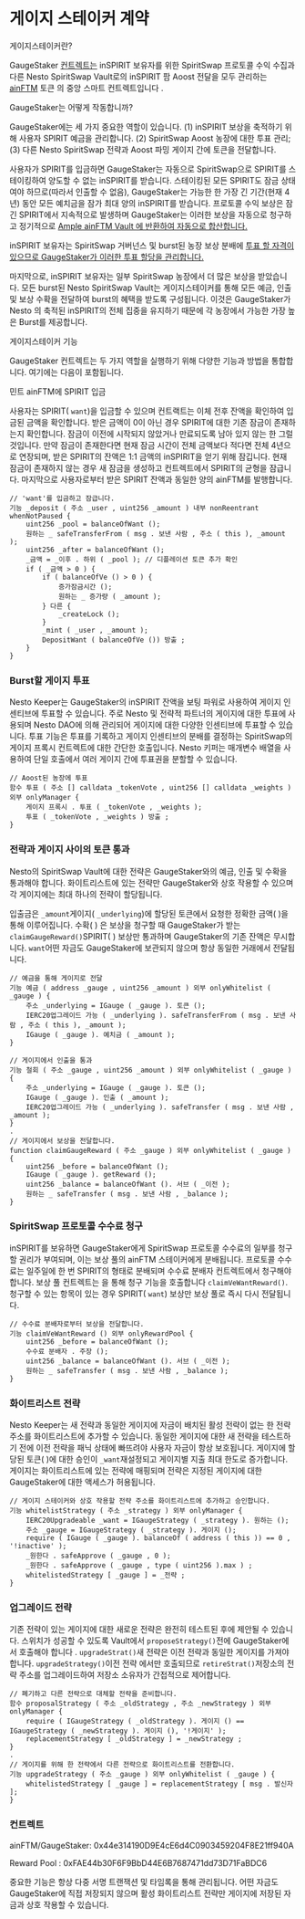 # 게이지 스테이커 계약

게이지스테이커란?

GaugeStaker [컨트렉트는](https://github.com/beefyfinance/beefy-contracts/blob/master/contracts/BIFI/strategies/Gauge/GaugeStaker.sol) inSPIRIT 보유자를 위한 SpiritSwap 프로토콜 수익 수집과 다른 Nesto SpiritSwap Vault로의 inSPIRIT 팜 Aoost 전달을 모두 관리하는 [ainFTM](https://docs.beefy.finance/products/beefy-escrowed-tokens/binspirit) 토큰 의 중앙 스마트 컨트렉트입니다 .

GaugeStaker는 어떻게 작동합니까?

GaugeStaker에는 세 가지 중요한 역할이 있습니다. (1) inSPIRIT 보상을 축적하기 위해 사용자 SPIRIT 예금을 관리합니다. (2) SpiritSwap Aoost 농장에 대한 투표 관리; (3) 다른 Nesto SpiritSwap 전략과 Aoost 파밍 게이지 간에 토큰을 전달합니다.

사용자가 SPIRIT를 입금하면 GaugeStaker는 자동으로 SpiritSwap으로 SPIRIT를 스테이킹하여 양도할 수 없는 inSPIRIT를 받습니다. 스테이킹된 모든 SPIRIT도 잠금 상태여야 하므로(따라서 인출할 수 없음), GaugeStaker는 가능한 한 가장 긴 기간(현재 4년) 동안 모든 예치금을 잠가 최대 양의 inSPIRIT를 받습니다. 프로토콜 수익 보상은 잠긴 SPIRIT에서 지속적으로 발생하며 GaugeStaker는 이러한 보상을 자동으로 청구하고 정기적으로 [Ample ainFTM Vault 에 반환하여 자동으로 합산합니다.](https://app.beefy.finance/#/vault/beefy-binspirit)

inSPIRIT 보유자는 SpiritSwap 거버넌스 및 burst된 농장 보상 분배에 [투표 할 자격이 있으므로 GaugeStaker가 이러한 투표 할당을 관리합니다.](https://docs.beefy.finance/products/beefy-escrowed-tokens/binspirit#can-i-vote-with-binspirit)

마지막으로, inSPIRIT 보유자는 일부 SpiritSwap 농장에서 더 많은 보상을 받았습니다. 모든 burst된 Nesto SpiritSwap Vault는 게이지스테이커를 통해 모든 예금, 인출 및 보상 수확을 전달하여 burst의 혜택을 받도록 구성됩니다. 이것은 GaugeStaker가 Nesto 의 축적된 inSPIRIT의 전체 집중을 유지하기 때문에 각 농장에서 가능한 가장 높은 Burst를 제공합니다.

게이지스테이커 기능

GaugeStaker 컨트렉트는 두 가지 역할을 실행하기 위해 다양한 기능과 방법을 통합합니다. 여기에는 다음이 포함됩니다.

민트 ainFTM에 SPIRIT 입금

사용자는 SPIRIT( `want`)을 입금할 수 있으며 컨트랙트는 이체 전후 잔액을 확인하여 입금된 금액을 확인합니다. 받은 금액이 0이 아닌 경우 SPIRIT에 대한 기존 잠금이 존재하는지 확인합니다. 잠금이 이전에 시작되지 않았거나 만료되도록 남아 있지 않는 한 그럴 것입니다. 만약 잠금이 존재한다면 현재 잠금 시간이 전체 금액보다 적다면 전체 4년으로 연장되며, 받은 SPIRIT의 잔액은 1:1 금액의 inSPIRIT을 얻기 위해 잠깁니다. 현재 잠금이 존재하지 않는 경우 새 잠금을 생성하고 컨트렉트에서 SPIRIT의 균형을 잠급니다. 마지막으로 사용자로부터 받은 SPIRIT 잔액과 동일한 양의 ainFTM를 발행합니다.

```
// 'want'를 입금하고 잠급니다.
기능 _deposit ( 주소 _user , uint256 _amount ) 내부 nonReentrant whenNotPaused {   
    uint256 _pool = balanceOfWant ();     
    원하는 _ safeTransferFrom ( msg . 보낸 사람 , 주소 ( this ), _amount ); 
    uint256 _after = balanceOfWant ();     
    _금액 = _이후 . 하위 ( _pool ); // 디플레이션 토큰 추가 확인 
    if ( _금액 > 0 ) {   
        if ( balanceOfVe () > 0 ) {    
            증가잠금시간 ();
            원하는 _ 증가량 ( _amount );        
        } 다른 {              
            _createLock ();
        }        
        _mint ( _user , _amount );        
        DepositWant ( balanceOfVe ()) 방출 ;     
    }
}

```

### Burst할 게이지 투표

Nesto Keeper는 GaugeStaker의 inSPIRIT 잔액을 보팅 파워로 사용하여 게이지 인센티브에 투표할 수 있습니다. 주로 Nesto 및 전략적 파트너의 게이지에 대한 투표에 사용되며 Nesto DAO에 의해 관리되어 게이지에 대한 다양한 인센티브에 투표할 수 있습니다. 투표 기능은 투표를 기록하고 게이지 인센티브의 분배를 결정하는 SpiritSwap의 게이지 프록시 컨트렉트에 대한 간단한 호출입니다. Nesto 키퍼는 매개변수 배열을 사용하여 단일 호출에서 여러 게이지 간에 투표권을 분할할 수 있습니다.

```
// Aoost된 농장에 투표
함수 투표 ( 주소 [] calldata _tokenVote , uint256 [] calldata _weights ) 외부 onlyManager {         
    게이지 프록시 . 투표 ( _tokenVote , _weights );    
    투표 ( _tokenVote , _weights ) 방출 ; 
}
```

### 전략과 게이지 사이의 토큰 통과

Nesto의 SpiritSwap Vault에 대한 전략은 GaugeStaker와의 예금, 인출 및 수확을 통과해야 합니다. 화이트리스트에 있는 전략만 GaugeStaker와 상호 작용할 수 있으며 각 게이지에는 최대 하나의 전략이 할당됩니다.

입출금은 `_amount`게이지( `_underlying`)에 할당된 토큰에서 요청한 정확한 금액( )을 통해 이루어집니다. 수확( ) 은 보상을 청구할 때 GaugeStaker가 받는 `claimGaugeReward()`SPIRIT( ) 보상만 통과하며 GaugeStaker의 기존 잔액은 무시합니다. `want`어떤 자금도 GaugeStaker에 보관되지 않으며 항상 동일한 거래에서 전달됩니다.

```
// 예금을 통해 게이지로 전달
기능 예금 ( address _gauge , uint256 _amount ) 외부 onlyWhitelist ( _gauge ) {     
    주소 _underlying = IGauge ( _gauge ). 토큰 ();     
    IERC20업그레이드 가능 ( _underlying ). safeTransferFrom ( msg . 보낸 사람 , 주소 ( this ), _amount );     
    IGauge ( _gauge ). 예치금 ( _amount );
}
    
// 게이지에서 인출을 통과
기능 철회 ( 주소 _gauge , uint256 _amount ) 외부 onlyWhitelist ( _gauge ) {     
    주소 _underlying = IGauge ( _gauge ). 토큰 ();     
    IGauge ( _gauge ). 인출 ( _amount );    
    IERC20업그레이드 가능 ( _underlying ). safeTransfer ( msg . 보낸 사람 , _amount );
}
.
// 게이지에서 보상을 전달합니다.
function claimGaugeReward ( 주소 _gauge ) 외부 onlyWhitelist ( _gauge ) {    
    uint256 _before = balanceOfWant (); 
    IGauge ( _gauge ). getReward ();
    uint256 _balance = balanceOfWant (). 서브 ( _이전 ); 
    원하는 _ safeTransfer ( msg . 보낸 사람 , _balance );
}

```

### SpiritSwap 프로토콜 수수료 청구

inSPIRIT를 보유하면 GaugeStaker에게 SpiritSwap 프로토콜 수수료의 일부를 청구할 권리가 부여되며, 이는 보상 풀의 ainFTM 스테이커에게 분배됩니다. 프로토콜 수수료는 일주일에 한 번 SPIRIT의 형태로 분배되며 수수료 분배자 컨트렉트에서 청구해야 합니다. 보상 풀 컨트렉트는 을 통해 청구 기능을 호출합니다 `claimVeWantReward()`. 청구할 수 있는 항목이 있는 경우 SPIRIT( `want`) 보상만 보상 풀로 즉시 다시 전달됩니다.

```
// 수수료 분배자로부터 보상을 전달합니다.
기능 claimVeWantReward () 외부 onlyRewardPool {      
    uint256 _before = balanceOfWant ();     
    수수료 분배자 . 주장 ();    
    uint256 _balance = balanceOfWant (). 서브 ( _이전 );     
    원하는 _ safeTransfer ( msg . 보낸 사람 , _balance );
}
```

### 화이트리스트 전략

Nesto Keeper는 새 전략과 동일한 게이지에 자금이 배치된 활성 전략이 없는 한 전략 주소를 화이트리스트에 추가할 수 있습니다. 동일한 게이지에 대한 새 전략을 테스트하기 전에 이전 전략을 패닉 상태에 빠뜨려야 사용자 자금이 항상 보호됩니다. 게이지에 할당된 토큰( )에 대한 승인이 `_want`재설정되고 게이지별 지출 최대 한도로 증가합니다. 게이지는 화이트리스트에 있는 전략에 매핑되며 전략은 지정된 게이지에 대한 GaugeStaker에 대한 액세스가 허용됩니다.

```
// 게이지 스테이커와 상호 작용할 전략 주소를 화이트리스트에 추가하고 승인합니다.
기능 whitelistStrategy ( 주소 _strategy ) 외부 onlyManager {      
    IERC20Upgradeable _want = IGaugeStrategy ( _strategy ). 원하는 ();     
    주소 _gauge = IGaugeStrategy ( _strategy ). 게이지 ();     
    require ( IGauge ( _gauge ). balanceOf ( address ( this )) == 0 , '!inactive' );       
    _원한다 . safeApprove ( _gauge , 0 );     
    _원한다 . safeApprove ( _gauge , type ( uint256 ).max ) ;     
    whitelistedStrategy [ _gauge ] = _전략 ; 
}
```

### 업그레이드 전략

기존 전략이 있는 게이지에 대한 새로운 전략은 완전히 테스트된 후에 제안될 수 있습니다. 스위치가 성공할 수 있도록 Vault에서 `proposeStrategy()`전에 GaugeStaker에서 호출해야 합니다 . `upgradeStrat()`새 전략은 이전 전략과 동일한 게이지를 가져야 합니다. `upgradeStrategy()`이전 전략 에서만 호출되므로 `retireStrat()`저장소의 전략 주소를 업그레이드하여 저장소 소유자가 간접적으로 제어합니다.

```
// 폐기하고 다른 전략으로 대체할 전략을 준비합니다.
함수 proposalStrategy ( 주소 _oldStrategy , 주소 _newStrategy ) 외부 onlyManager {       
    require ( IGaugeStrategy ( _oldStrategy ). 게이지 () == IGaugeStrategy ( _newStrategy ). 게이지 (), '!게이지' );       
    replacementStrategy [ _oldStrategy ] = _newStrategy ; 
}
.
// 게이지를 위해 한 전략에서 다른 전략으로 화이트리스트를 전환합니다.
기능 upgradeStrategy ( 주소 _gauge ) 외부 onlyWhitelist ( _gauge ) {    
    whitelistedStrategy [ _gauge ] = replacementStrategy [ msg . 발신자 ]; 
}

```

### 컨트렉트

ainFTM/GaugeStaker: 0x44e314190D9E4cE6d4C0903459204F8E21ff940A

Reward Pool : 0xFAE44b30F6F9BbD44E6B7687471dd73D71FaBDC6

중요한 기능은 항상 다중 서명 트랜잭션 및 타임록을 통해 관리됩니다. 어떤 자금도 GaugeStaker에 직접 저장되지 않으며 활성 화이트리스트 전략만 게이지에 저장된 자금과 상호 작용할 수 있습니다.
